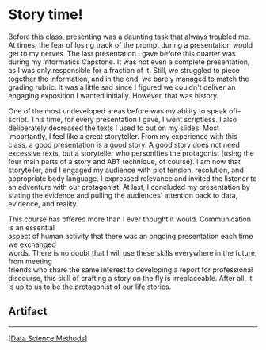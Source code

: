 # Story time!

Before this class, presenting was a daunting task that always troubled me. At times, the fear of losing track of the prompt during a presentation would get to my nerves. The last presentation I gave before this quarter was during my Informatics Capstone. It was not even a complete presentation, as I was only responsible for a fraction of it. Still, we struggled to piece together the information, and in the end, we barely managed to match the grading rubric. It was a little sad since I figured we couldn't deliver an engaging exposition I wanted initially. However, that was history.

One of the most undeveloped areas before was my ability to speak off-script. This time, for every presentation I gave, I went scriptless. I also deliberately decreased the texts I used to put on my slides. Most importantly, I feel like a great storyteller. From my experience with this class, a good presentation is a good story. A good story does not need excessive texts, but a storyteller who personifies the protagonist (using the four main parts of a story and ABT technique, of course). I am now that storyteller, and I engaged my audience with plot tension, resolution, and appropriate body language. I expressed relevance and invited the listener to an adventure with our protagonist. At last, I concluded my presentation by stating the evidence and pulling the audiences' attention back to data, evidence, and reality.

This course has offered more than I ever thought it would. Communication is an essential  
aspect of human activity that there was an ongoing presentation each time we exchanged  
words. There is no doubt that I will use these skills everywhere in the future; from meeting  
friends who share the same interest to developing a report for professional discourse, this skill of crafting a story on the fly is irreplaceable. After all, it is up to us to be the protagonist of our life stories.

## Artifact

[](https://github.com/QuantumEPR/z-en-kb/blob/master/pdfs/Storytelling%20Slides%202.pdf)

---

[[Data Science Methods]]



[//begin]: # "Autogenerated link references for markdown compatibility"
[Data Science Methods]: <../INFO/Data Science Methods> "Time for a refresher"
[//end]: # "Autogenerated link references"